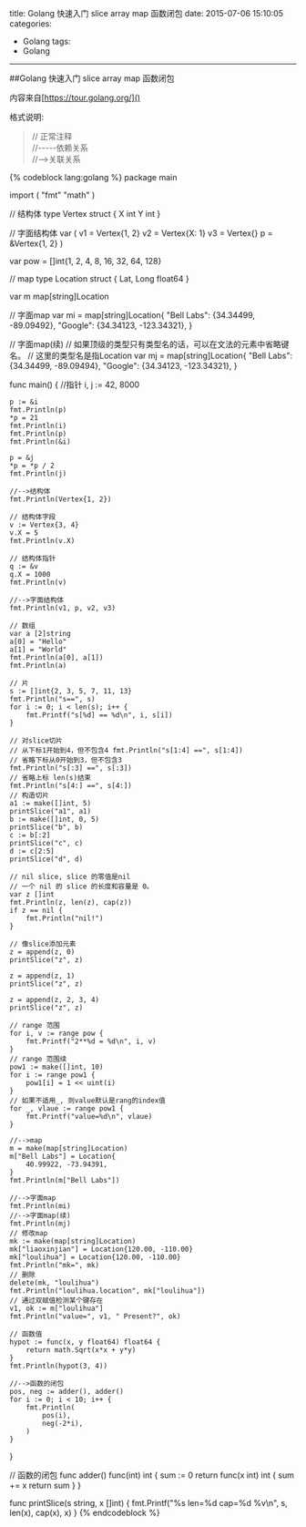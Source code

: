 title: Golang 快速入门 slice array map 函数闭包
date: 2015-07-06 15:10:05
categories:
- Golang
tags:
- Golang

---

##Golang 快速入门 slice array map 函数闭包

内容来自[https://tour.golang.org/]()

格式说明:
>// 正常注释  
//-----依赖关系  
//-->关联关系  

{% codeblock lang:golang %}
package main

import (
	"fmt"
	"math"
)

// 结构体
type Vertex struct {
	X int
	Y int
}

// 字面结构体
var (
	v1 = Vertex{1, 2}
	v2 = Vertex{X: 1}
	v3 = Vertex{}
	p  = &Vertex{1, 2}
)

var pow = []int{1, 2, 4, 8, 16, 32, 64, 128}

// map
type Location struct {
	Lat, Long float64
}

var m map[string]Location

// 字面map
var mi = map[string]Location{
	"Bell Labs": {34.34499, -89.09492},
	"Google":    {34.34123, -123.34321},
}

// 字面map(续)
// 如果顶级的类型只有类型名的话，可以在文法的元素中省略键名。
// 这里的类型名是指Location
var mj = map[string]Location{
	"Bell Labs": {34.34499, -89.09494},
	"Google":    {34.34123, -123.34321},
}

func main() {
	//指针
	i, j := 42, 8000

	p := &i
	fmt.Println(p)
	*p = 21
	fmt.Println(i)
	fmt.Println(p)
	fmt.Println(&i)

	p = &j
	*p = *p / 2
	fmt.Println(j)

	//-->结构体
	fmt.Println(Vertex{1, 2})

	// 结构体字段
	v := Vertex{3, 4}
	v.X = 5
	fmt.Println(v.X)

	// 结构体指针
	q := &v
	q.X = 1000
	fmt.Println(v)

	//-->字面结构体
	fmt.Println(v1, p, v2, v3)

	// 数组
	var a [2]string
	a[0] = "Hello"
	a[1] = "World"
	fmt.Println(a[0], a[1])
	fmt.Println(a)

	// 片
	s := []int{2, 3, 5, 7, 11, 13}
	fmt.Println("s==", s)
	for i := 0; i < len(s); i++ {
		fmt.Printf("s[%d] == %d\n", i, s[i])
	}

	// 对slice切片
	// 从下标1开始到4，但不包含4 fmt.Println("s[1:4] ==", s[1:4])
	// 省略下标从0开始到3，但不包含3
	fmt.Println("s[:3] ==", s[:3])
	// 省略上标 len(s)结束
	fmt.Println("s[4:] ==", s[4:])
	// 构造切片
	a1 := make([]int, 5)
	printSlice("a1", a1)
	b := make([]int, 0, 5)
	printSlice("b", b)
	c := b[:2]
	printSlice("c", c)
	d := c[2:5]
	printSlice("d", d)

	// nil slice, slice 的零值是nil
	// 一个 nil 的 slice 的长度和容量是 0。
	var z []int
	fmt.Println(z, len(z), cap(z))
	if z == nil {
		fmt.Println("nil!")
	}

	// 像slice添加元素
	z = append(z, 0)
	printSlice("z", z)

	z = append(z, 1)
	printSlice("z", z)

	z = append(z, 2, 3, 4)
	printSlice("z", z)

	// range 范围
	for i, v := range pow {
		fmt.Printf("2**%d = %d\n", i, v)
	}
	// range 范围续
	pow1 := make([]int, 10)
	for i := range pow1 {
		pow1[i] = 1 << uint(i)
	}
	// 如果不适用_, 则value默认是rang的index值
	for _, vlaue := range pow1 {
		fmt.Printf("value=%d\n", vlaue)
	}

	//-->map
	m = make(map[string]Location)
	m["Bell Labs"] = Location{
		40.99922, -73.94391,
	}
	fmt.Println(m["Bell Labs"])

	//-->字面map
	fmt.Println(mi)
	//-->字面map(续)
	fmt.Println(mj)
	// 修改map
	mk := make(map[string]Location)
	mk["liaoxinjian"] = Location{120.00, -110.00}
	mk["loulihua"] = Location{120.00, -110.00}
	fmt.Println("mk=", mk)
	// 删除
	delete(mk, "loulihua")
	fmt.Println("loulihua.location", mk["loulihua"])
	// 通过双赋值检测某个键存在
	v1, ok := m["loulihua"]
	fmt.Println("value=", v1, " Present?", ok)

	// 函数值
	hypot := func(x, y float64) float64 {
		return math.Sqrt(x*x + y*y)
	}
	fmt.Println(hypot(3, 4))

	//-->函数的闭包
	pos, neg := adder(), adder()
	for i := 0; i < 10; i++ {
		fmt.Println(
			pos(i),
			neg(-2*i),
		)
	}
}

// 函数的闭包
func adder() func(int) int {
	sum := 0
	return func(x int) int {
		sum += x
		return sum
	}
}

func printSlice(s string, x []int) {
	fmt.Printf("%s len=%d cap=%d %v\n", s, len(x), cap(x), x)
}
{% endcodeblock %}
